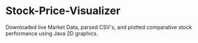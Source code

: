 # Stock-Price-Visualizer
Downloaded live Market Data, parsed CSV's, and plotted comparative stock performance using Java 2D graphics.
